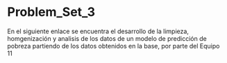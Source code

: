 # Problem_Set_3
En el siguiente enlace se encuentra el desarrollo de la limpieza, homgenización y analisis de los datos de un modelo de predicción de pobreza partiendo de los datos obtenidos en la base, por parte del Equipo 11
